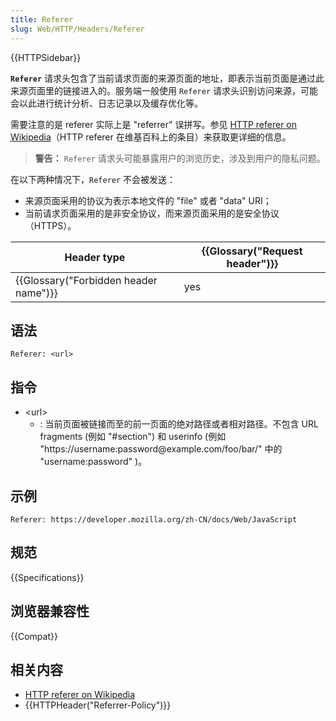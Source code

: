 ```yaml
---
title: Referer
slug: Web/HTTP/Headers/Referer
---
```


{{HTTPSidebar}}

**`Referer`** 请求头包含了当前请求页面的来源页面的地址，即表示当前页面是通过此来源页面里的链接进入的。服务端一般使用 `Referer` 请求头识别访问来源，可能会以此进行统计分析、日志记录以及缓存优化等。

需要注意的是 referer 实际上是 "referrer" 误拼写。参见 [HTTP referer on Wikipedia](https://zh.wikipedia.org/wiki/HTTP_referer)（HTTP referer 在维基百科上的条目）来获取更详细的信息。

> **警告：** `Referer` 请求头可能暴露用户的浏览历史，涉及到用户的隐私问题。

在以下两种情况下，`Referer` 不会被发送：

- 来源页面采用的协议为表示本地文件的 "file" 或者 "data" URI；
- 当前请求页面采用的是非安全协议，而来源页面采用的是安全协议（HTTPS）。

| Header type                           | {{Glossary("Request header")}} |
| ------------------------------------- | ------------------------------ |
| {{Glossary("Forbidden header name")}} | yes                            |

## 语法

```plain
Referer: <url>
```

## 指令

- \<url>
  - : 当前页面被链接而至的前一页面的绝对路径或者相对路径。不包含 URL fragments (例如 "#section") 和 userinfo (例如 "https\://username:password\@example.com/foo/bar/" 中的 "username:password" )。

## 示例

```plain
Referer: https://developer.mozilla.org/zh-CN/docs/Web/JavaScript
```

## 规范

{{Specifications}}

## 浏览器兼容性

{{Compat}}

## 相关内容

- [HTTP referer on Wikipedia](https://zh.wikipedia.org/wiki/HTTP_referer)
- {{HTTPHeader("Referrer-Policy")}}

